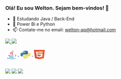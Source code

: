 ### Olá! Eu sou Welton. Sejam bem-vindos! 🚀  

- 🌱 Estudando Java / Back-End
- 💬 Power Bi e Python
- 📫 Contate-me no email: welton-ap@hotmail.com

<div>
  <a href="https://github.com/WeltonJesus">
  <img height="180em" src="https://github-readme-stats.vercel.app/api?username=WeltonJesus&show_icons=true&theme=dark&include_all_commits=true&count_private=true"/>
  <img height="180em" src="https://github-readme-stats.vercel.app/api/top-langs/?username=WeltonJesus&layout=compact&langs_count=7&theme=dark"/>
</div>
  <div style="display: inline_block"><br>
  <img align="center" alt="Welton-Java" height="30" width="40" src="https://raw.githubusercontent.com/devicons/devicon/master/icons/java/java-original.svg">
  <img align="center" alt="Welton-Python" height="30" width="40" src="https://raw.githubusercontent.com/devicons/devicon/master/icons/python/python-original.svg">
  <img align="center" alt="Welton-HTML" height="30" width="40" src="https://raw.githubusercontent.com/devicons/devicon/master/icons/html5/html5-original.svg">
</div>
  
##
  
<div> 
  
  <a href="https://www.linkedin.com/in/welton-aparecido-de-jesus-4a22a866/" target="_blank"><img src="https://img.shields.io/badge/-LinkedIn-%230077B5?style=for-the-badge&logo=linkedin&logoColor=white" target="_blank"></a>
   <a href="https://web.whatsapp.com/" target="_blank"><img src="https://img.shields.io/badge/WhatsApp-25D366?style=for-the-badge&logo=whatsapp&logoColor=white" target="_blank"></a> 
  <a href="https://outlook.live.com/mail/0/inbox" target="_blank"><img src="https://img.shields.io/badge/Gmail-D14836?style=for-the-badge&logo=gmail&logoColor=white" target="_blank"></a> 
  
</div>

  
  
